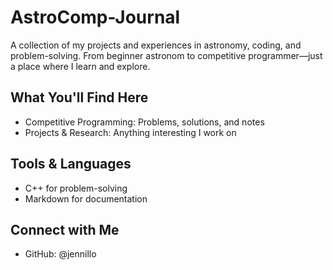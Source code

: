 # AstroComp-Journal
A collection of my projects and experiences in astronomy, coding, and problem-solving. From beginner astronom to competitive programmer—just a place where I learn and explore.

## What You'll Find Here  
- Competitive Programming: Problems, solutions, and notes 
- Projects & Research: Anything interesting I work on  

## Tools & Languages  
- C++ for problem-solving
- Markdown for documentation  

## Connect with Me  
- GitHub: @jennillo
